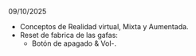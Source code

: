 09/10/2025
- Conceptos de Realidad virtual, Mixta y Aumentada.
- Reset de fabrica de las gafas:
	- Botón de apagado & Vol-.
